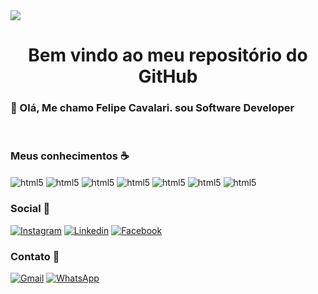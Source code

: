 <img src='https://img.shields.io/badge/GitHub-100000?style=for-the-badge&logo=github&logoColor=white'>


<h1 align='center'> Bem vindo ao meu repositório do GitHub </h1>


<h3> 🤙 Olá, Me chamo Felipe Cavalari. sou Software Developer</h3> 



<br>

<h3> Meus conhecimentos ☕ </h3>

<div style="display: inline-block">
    <img align="center" alt="html5" src="https://img.shields.io/badge/HTML5-E34F26?style=for-the-badge&logo=html5&logoColor=white">
    <img align="center" alt="html5" src="https://img.shields.io/badge/CSS3-1572B6?style=for-the-badge&logo=css3&logoColor=white">
    <img align="center" alt="html5" src="https://img.shields.io/badge/Python-3776AB?style=for-the-badge&logo=python&logoColor=white">
    <img align="center" alt="html5" src="https://img.shields.io/badge/Node.js-43853D?style=for-the-badge&logo=node.js&logoColor=white">
    <img align="center" alt="html5" src="https://img.shields.io/badge/Microsoft_SQL_Server-CC2927?style=for-the-badge&logo=microsoft-sql-server&logoColor=white">
    <img align="center" alt="html5" src="https://img.shields.io/badge/Linux-E34F26?style=for-the-badge&logo=linux&logoColor=black">
     <img align="center" alt="html5" src="https://img.shields.io/badge/WordPress-006E93?style=for-the-badge&logo=wordpress&logoColor=white">
    
  
</div>

<br>



<h3> Social 🥂 </h3>


  [![Instagram](https://img.shields.io/badge/Instagram-E4405F?style=for-the-badge&logo=instagram&logoColor=white)](https://www.instagram.com/cavalari67/)
  [![Linkedin](https://img.shields.io/badge/LinkedIn-0077B5?style=for-the-badge&logo=linkedin&logoColor=white
)](https://https://www.linkedin.com/in/felipe-cavalari/)
  [![Facebook](https://img.shields.io/badge/Facebook-1877F2?style=for-the-badge&logo=facebook&logoColor=white)](https://www.facebook.com/fefecpb.cavalari)

<h3> Contato 📱 </h3>

[![Gmail](https://img.shields.io/badge/Gmail-D14836?style=for-the-badge&logo=gmail&logoColor=white
)](mailto:fecavalaridev@gmail.com)
[![WhatsApp](https://img.shields.io/badge/WhatsApp-25D366?style=for-the-badge&logo=whatsapp&logoColor=white)](https://api.whatsapp.com/send?phone=55%2011981937472)


